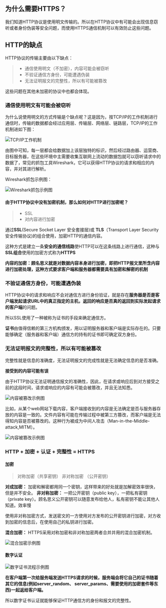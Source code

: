 ## 为什么需要HTTPS？

我们知道HTTP协议是使用明文传输的。所以在HTTP协议中有可能会出现信息窃听或者身份伪装等安全问题，而使用HTTPS通信机制可以有效防止这些问题。


## HTTP的缺点

HTTP协议的传输主要由以下缺点：

> - 通信使用明文（不加密），内容可能会被窃听
> - 不验证通信方身份，可能遭遇伪装
> - 无法证明报文的完整性，所以有可能被篡改

这些问题在其他未加密的协议中也都会体现。

### 通信使用明文有可能会被窃听

为什么说使用明文的方式传输是个缺点呢？这是因为，按TCP/IP的工作机制进行通信时，传输的数据都会经过应用层、传输层、网络层、链路层，TCP/IP的工作机制进如下图：

![TCP/IP工作机制](../img/Bowser/http.png)

由图中可知，每一层都会给数据加上该层独特的标识，然后经过路由器、运营商、目标服务器，在这些环境中主需要收集互联网上流动的数据包就可以窃听请求中的数据了，常见的抓包工具Wireshark，它可以获得HTTP协议的请求和相应的内容，并对其进行解析。

Wireshark抓包示例图：

![Wireshark抓包示例图](../img/Bowser/wireshark.png)

#### 由于HTTP协议中没有加密机制，那么如何对HTTP进行加密呢？

> - SSL
> - 对内容进行加密

通过**SSL**(Secure Socket Layer 安全套接层)或 **TLS**（Transport Layer Security 安全传输协议)的组合使用，加密HTTP的通信内容。

这种方式是建立一条**安全的通信线路**使HTTP可以在这条线路上进行通信，这种与**SSL组合**使用的加密方式称为**HTTPS**

**内容的加密：顾名思义就是对数据内容本身进行加密，即把HTTP报文里所含内容进行加密处理，这种方式要求客户端和服务器都需要具有加密和解密的机制**

### 不验证通信方身份，可能遭遇伪装

HTTP协议中的请求和响应不会对通信方进行身份验证，就是存在**服务器是否是客户端发起请求URL中的真正指定的主机，返回的响应是否真的返回到实际发起请求的客户端**的问题。

所以SSL使用了一种被称为证书的手段来确定通信方。

**证书**由值得信赖的第三方机构颁发，用以证明服务器和客户端是实际存在的。只要能够确定（服务器和客户端）通信方的持有的证书即可确定双方身份。

### 无法证明报文的完整性，所以有可能被篡改

完整性就是信息的准确度，无法证明报文的完成性就是无法确定信息的是否准确。

**接受到的内容可能有误**

由于HTTP协议无法证明通信报文的准确性，因此，在请求或响应后到对方接受之前的这段时间，请求或响应的内容有可能会被篡改，并且无法知悉。

![内容被篡改示例图](../img/Bowser/内容被篡改.png)

比如，从某个web网站下载内容，客户端接收到的内容是无法确定是否与服务器存放的内容是一致的。文件内容有可能在传输过程中被第三方篡改，而客户端是无法得知内容是否被篡改的。这种行为被成为中间人攻击（Man-in-the-Middle-attack,MITM）。

![内容被篡改示例图](../img/Bowser/中间人攻击.png) 

### HTTP + 加密 + 认证 + 完整性 = HTTPS

#### 加密
> 对称加密（共享密钥）
> 非对称加密 （公开密钥）

**对成加密：** 加密和解密都用同一个密钥，这样带来的好处就是加解密效率很快，但是并不安全。
**非对称加密：** 一把公开密钥（public key），一把私有密钥（private key）。顾名思义公开密钥可以随意发布给他人，私有密钥不能让其他人知道。效率慢

使用非对称加密方式，发送密文的一方使用对方发布的公开密钥进行加密，对方收到加密的信息后，在使用自己的私钥进行加密。

**混合加密：** HTTPS采用对称加密和非对称加密两者合并并用的混合加密机制。

![混合加密示例图](../img/Bowser/混合加密机制.png) 

#### 数字认证

![数字证书流程示例图](../img/Bowser/数字证书流程图.png) 

**在客户端第一次给服务端发送HTTPS请求的时候，服务端会将它自己的证书随着其它的信息(例如server_random、 server_params、需要使用的加密套件等东西)一起返给客户端。**

所以数字证书认证就能够保证HTTP通信方的身份和报文的完整性。





